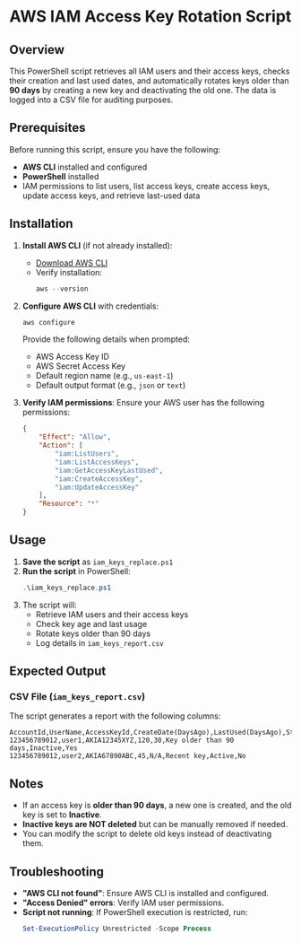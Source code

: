 # AWS IAM Access Key Rotation Script

## Overview
This PowerShell script retrieves all IAM users and their access keys, checks their creation and last used dates, and automatically rotates keys older than **90 days** by creating a new key and deactivating the old one. The data is logged into a CSV file for auditing purposes.

## Prerequisites
Before running this script, ensure you have the following:
- **AWS CLI** installed and configured
- **PowerShell** installed
- IAM permissions to list users, list access keys, create access keys, update access keys, and retrieve last-used data

## Installation
1. **Install AWS CLI** (if not already installed):
   - [Download AWS CLI](https://aws.amazon.com/cli/)
   - Verify installation:
     ```powershell
     aws --version
     ```

2. **Configure AWS CLI** with credentials:
   ```powershell
   aws configure
   ```
   Provide the following details when prompted:
   - AWS Access Key ID
   - AWS Secret Access Key
   - Default region name (e.g., `us-east-1`)
   - Default output format (e.g., `json` or `text`)

3. **Verify IAM permissions**:
   Ensure your AWS user has the following permissions:
   ```json
   {
       "Effect": "Allow",
       "Action": [
           "iam:ListUsers",
           "iam:ListAccessKeys",
           "iam:GetAccessKeyLastUsed",
           "iam:CreateAccessKey",
           "iam:UpdateAccessKey"
       ],
       "Resource": "*"
   }
   ```

## Usage
1. **Save the script** as `iam_keys_replace.ps1`
2. **Run the script** in PowerShell:
   ```powershell
   .\iam_keys_replace.ps1
   ```
3. The script will:
   - Retrieve IAM users and their access keys
   - Check key age and last usage
   - Rotate keys older than 90 days
   - Log details in `iam_keys_report.csv`

## Expected Output
### CSV File (`iam_keys_report.csv`)
The script generates a report with the following columns:
```csv
AccountId,UserName,AccessKeyId,CreateDate(DaysAgo),LastUsed(DaysAgo),Status,KeyState,KeysUpdated
123456789012,user1,AKIA12345XYZ,120,30,Key older than 90 days,Inactive,Yes
123456789012,user2,AKIA67890ABC,45,N/A,Recent key,Active,No
```

## Notes
- If an access key is **older than 90 days**, a new one is created, and the old key is set to **Inactive**.
- **Inactive keys are NOT deleted** but can be manually removed if needed.
- You can modify the script to delete old keys instead of deactivating them.

## Troubleshooting
- **"AWS CLI not found"**: Ensure AWS CLI is installed and configured.
- **"Access Denied" errors**: Verify IAM user permissions.
- **Script not running**: If PowerShell execution is restricted, run:
  ```powershell
  Set-ExecutionPolicy Unrestricted -Scope Process
  ```

